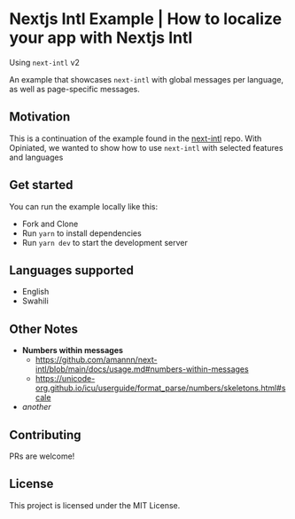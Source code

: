# Nextjs Intl Example | How to localize your app with Nextjs Intl

Using `next-intl` v2

An example that showcases `next-intl` with global messages per language, as well as page-specific messages.

## Motivation

This is a continuation of the example found in the [next-intl](#) repo.
With Opiniated, we wanted to show how to use `next-intl` with selected features and languages

## Get started

You can run the example locally like this:

- Fork and Clone
- Run `yarn` to install dependencies
- Run `yarn dev` to start the development server

## Languages supported

- English
- Swahili


## Other Notes

- **Numbers within messages**
  - https://github.com/amannn/next-intl/blob/main/docs/usage.md#numbers-within-messages
  - https://unicode-org.github.io/icu/userguide/format_parse/numbers/skeletons.html#scale
- _another_

## Contributing

PRs are welcome!

## License

This project is licensed under the MIT License.
